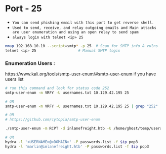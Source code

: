 # Port - 25

 - `You can send phishing email with this port to get reverse shell.`
 - `Used to send, receive, and relay outgoing emails and Main attacks are user enumeration and using an open relay to send spam`
- `always login with telnet <ip> 25`

 ```bash
 nmap 192.168.10.10 --script=smtp* -p 25  # Scan for SMTP info & vulns
 telnet <ip> 25                   # Manual SMTP login
 ```


### Enumeration Users :
https://www.kali.org/tools/smtp-user-enum/#smtp-user-enum
if you have users list

```bash
# run this command and look for status code 252
smtp-user-enum -m VRFY -U usernames.txt 10.129.42.195 25 

# OR
smtp-user-enum -m VRFY -U usernames.txt 10.129.42.195 25 | grep "252"

# OR
# https://github.com/cytopia/smtp-user-enum

./smtp-user-enum -m RCPT -d inlanefreight.htb -U /home/ghost/temp/users.list  10.129.203.12 25

# OR
hydra -l '<USERNAME>@<DOMAIN>' -P passwords.list -f $ip pop3
hydra -l 'marlin@inlanefreight.htb' -P passwords.list -f $ip pop3
```